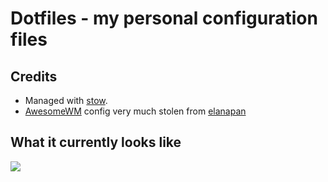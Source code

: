 # Dotfiles - my personal configuration files

## Credits
- Managed with [stow](https://www.gnu.org/software/stow/).
- [AwesomeWM](https://awesomewm.org/) config very much stolen from [elanapan](https://github.com/elenapan/dotfiles)

## What it currently looks like
![](.cache/screenshot.png)

